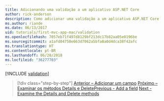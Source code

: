```yaml
---
title: Adicionando uma validação a um aplicativo ASP.NET Core
author: rick-anderson
description: Como adicionar uma validação a um aplicativo ASP.NET Core simples.
ms.author: riande
ms.date: 06/13/2017
uid: tutorials/first-mvc-app-mac/validation
ms.openlocfilehash: 7057eb71f497d8129bf213dc17b82aa05e0196be
ms.sourcegitcommit: a1afd04758e663d7062a5bfa8a0d4dca38f42afc
ms.translationtype: HT
ms.contentlocale: pt-BR
ms.lasthandoff: 06/20/2018
ms.locfileid: "36277703"
---
```

[!INCLUDE [validation](../../includes/mvc-intro/validation.md)]

> [!div class="step-by-step"]
> <span data-ttu-id="145f1-103">[Anterior – Adicionar um campo](new-field.md)
> [Próximo – Examinar os métodos Details e Delete](xref:tutorials/first-mvc-app/details)</span><span class="sxs-lookup"><span data-stu-id="145f1-103">[Previous - Add a field](new-field.md)
[Next - Examine the Details and Delete methods](xref:tutorials/first-mvc-app/details)</span></span>


